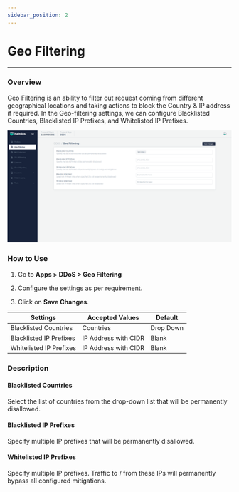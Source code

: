 ```yaml
---
sidebar_position: 2
---
```


# Geo Filtering

---

### Overview

Geo Filtering is an ability to filter out request coming from different geographical locations and taking actions to block the Country & IP address if required. In the Geo-filtering settings, we can configure Blacklisted Countries, Blacklisted IP Prefixes, and Whitelisted IP Prefixes.

![geo_filtering](/img/ddos/v2/geo_filtering.png)

### How to Use

1. Go to **Apps > DDoS > Geo Filtering**

2. Configure the settings as per requirement.

3. Click on **Save Changes**.

| Settings                | Accepted Values      | Default   |
|-------------------------|----------------------|-----------|
| Blacklisted Countries   | Countries            | Drop Down |
| Blacklisted IP Prefixes | IP Address with CIDR | Blank     |
| Whitelisted IP Prefixes | IP Address with CIDR | Blank     |

### Description

#### **Blacklisted Countries**

Select the list of countries from the drop-down list that will be permanently disallowed.

#### **Blacklisted IP Prefixes**

Specify multiple IP prefixes that will be permanently disallowed.

#### **Whitelisted IP Prefixes**

Specify multiple IP prefixes. Traffic to / from these IPs will permanently bypass all configured mitigations.
